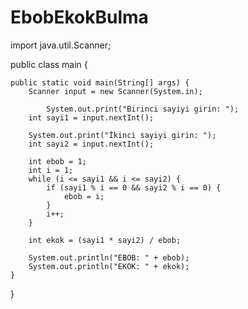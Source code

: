 # EbobEkokBulma

import java.util.Scanner;

public class main {

   	public static void main(String[] args) {
		Scanner input = new Scanner(System.in);
		
		    System.out.print("Birinci sayiyi girin: ");
        int sayi1 = input.nextInt();

        System.out.print("İkinci sayiyi girin: ");
        int sayi2 = input.nextInt();

        int ebob = 1;
        int i = 1;
        while (i <= sayi1 && i <= sayi2) {
            if (sayi1 % i == 0 && sayi2 % i == 0) {
                ebob = i;
            }
            i++;
        }

        int ekok = (sayi1 * sayi2) / ebob;

        System.out.println("EBOB: " + ebob);
        System.out.println("EKOK: " + ekok);
    }
}

